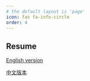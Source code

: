 ```yaml
---
# the default layout is 'page'
icon: fas fa-info-circle
order: 4
---
```


<!-- > Add Markdown syntax content to file `_tabs/resume.md`{: .filepath } and it will show up on this page.
{: .prompt-tip } -->

## Resume
[English version](../assets/file/resume/resume.pdf)

[中文版本](../assets/file/resume/resume-zh_CN.pdf)
